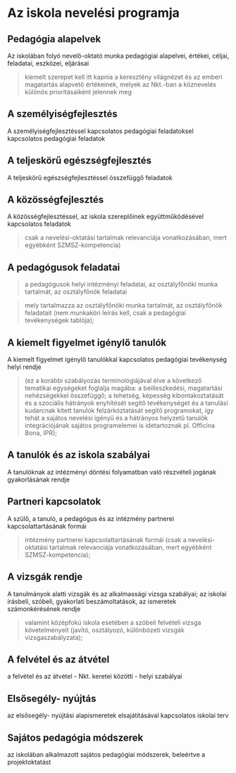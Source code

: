 # Az iskola nevelési programja

## Pedagógia alapelvek

Az iskolában folyó nevelő-oktató munka pedagógiai alapelvei, értékei, céljai, feladatai, eszközei, eljárásai

> kiemelt szerepet kell itt kapnia a keresztény világnézet és az emberi magatartás alapvető értékeinek, melyek az Nkt.-ban a köznevelés különös prioritásaiként jelennek meg

## A személyiségfejlesztés
A személyiségfejlesztéssel kapcsolatos pedagógiai feladatoksel kapcsolatos pedagógiai feladatok

## A teljeskörű egészségfejlesztés
A teljeskörű egészségfejlesztéssel összefüggő feladatok


## A közösségfejlesztés

 A közösségfejlesztéssel, az iskola szereplőinek együttműködésével kapcsolatos feladatok
 
 > csak a nevelési-oktatási tartalmak relevanciája vonatkozásában, mert egyébként SZMSZ-kompetencia)
 
## A pedagógusok feladatai

 > a pedagógusok helyi intézményi feladatai, az osztályfőnöki munka tartalmát, az osztályfőnök feladatai


 > mely tartalmazza az osztályfőnöki munka tartalmát, az osztályfőnök feladatait (nem munkaköri leírás kell, csak a pedagógiai tevékenységek tablója);

## A kiemelt figyelmet igénylő tanulók
A kiemelt figyelmet igénylő tanulókkal kapcsolatos pedagógiai tevékenység helyi rendje

> (ez a korábbi szabályozás terminológiájával élve a következő tematikai egységeket foglalja magába: a beilleszkedési, magatartási nehézségekkel összefüggő; a tehetség, képesség kibontakoztatását és a szociális hátrányok enyhítését segítő tevékenységet és a tanulási kudarcnak kitett tanulók felzárkóztatását segítő programokat, így tehát a sajátos nevelési igényű és a hátrányos helyzetű tanulók integrációjának sajátos programelemei is idetartoznak pl. Officina Bona, IPR);    


## A tanulók és az iskola szabályai

A tanulóknak az intézményi döntési folyamatban való részvételi jogának gyakorlásának rendje 

## Partneri kapcsolatok
A szülő, a tanuló, a pedagógus és az intézmény partnerei kapcsolattartásának formái

>  intézmény partnerei kapcsolattartásának formái (csak a nevelési-oktatási tartalmak relevanciája vonatkozásában, mert egyébként SZMSZ-kompetencia);


## A vizsgák rendje
A tanulmányok alatti vizsgák és az alkalmassági vizsga szabályai; az iskolai írásbeli, szóbeli, gyakorlati beszámoltatások, az ismeretek számonkérésének rendje

> valamint középfokú iskola esetében a szóbeli felvételi vizsga követelményeit (javító, osztályozó, különbözeti vizsgák vizsgaszabályzata);

## A felvétel és az átvétel 

a felvétel és az átvétel - Nkt. keretei közötti - helyi szabályai

##  Elsősegély- nyújtás

az elsősegély- nyújtási alapismeretek elsajátításával kapcsolatos iskolai terv

## Sajátos pedagógia módszerek

az iskolában alkalmazott sajátos pedagógiai módszerek, beleértve a projektoktatást
